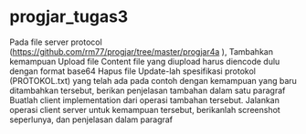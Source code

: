 # progjar_tugas3

Pada file server protocol (https://github.com/rm77/progjar/tree/master/progjar4a ), 
Tambahkan kemampuan 
Upload file 
Content file yang diupload harus diencode dulu dengan format base64
Hapus file
Update-lah spesifikasi protokol (PROTOKOL.txt)  yang telah ada  pada contoh dengan kemampuan yang baru ditambahkan tersebut, berikan penjelasan tambahan dalam satu paragraf
Buatlah  client implementation dari operasi tambahan tersebut. Jalankan operasi client server untuk kemampuan tersebut, berikanlah screenshot seperlunya, dan penjelasan dalam paragraf
